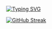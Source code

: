 [![Typing SVG](https://readme-typing-svg.demolab.com?font=Source+Code+Pro&size=32&pause=5&color=595E35&random=false&width=436&lines=Alexandr+Pyatunin+;Java-developer)](https://git.io/typing-svg)

[![GitHub Streak](https://streak-stats.demolab.com?user=illler&theme=vue-dark)](https://git.io/streak-stats)




